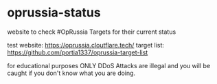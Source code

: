 # oprussia-status
website to check #OpRussia Targets for their current status

test website: https://oprussia.cloutflare.tech/
target list: https://github.com/portia1337/oprussia-target-list

for educational purposes ONLY
DDoS Attacks are illegal and you will be caught if you don't know what you are doing.
